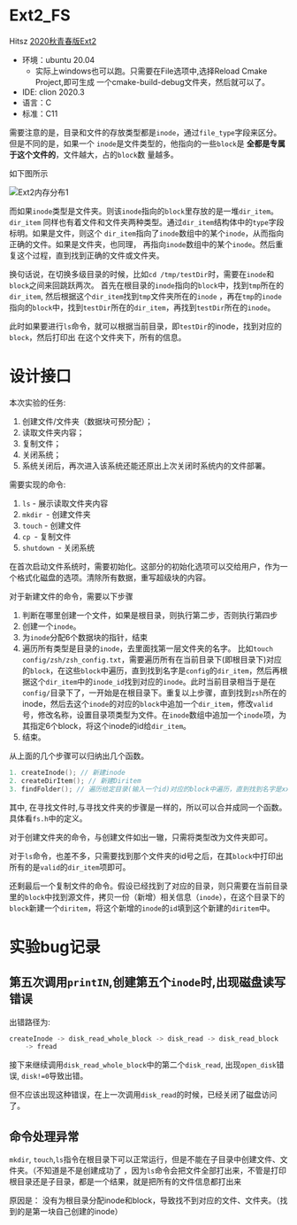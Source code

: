 # Ext2_FS
Hitsz [2020秋青春版Ext2](https://hitsz-lab.gitee.io/os_lab/lab5/part1/)

- 环境：ubuntu 20.04
    - 实际上windows也可以跑。只需要在File选项中,选择Reload Cmake Project,即可生成
    一个cmake-build-debug文件夹，然后就可以了。
- IDE: clion 2020.3
- 语言：C
- 标准：C11

需要注意的是，目录和文件的存放类型都是`inode`，通过`file_type`字段来区分。但是不同的是，如果一个
`inode`是文件类型的，他指向的一些`block`是 **全都是专属于这个文件的**，文件越大，占的`block`数
量越多。

如下图所示

![Ext2内存分布1](https://hitsz-lab.gitee.io/os_lab/lab5/part2.assets/file.svg)

而如果`inode`类型是文件夹。则该`inode`指向的`block`里存放的是一堆`dir_item`。`dir_item`
同样也有着文件和文件夹两种类型。通过`dir_item`结构体中的`type`字段标明。如果是文件，则这个
`dir_item`指向了`inode`数组中的某个`inode`，从而指向正确的文件。如果是文件夹，也同理，
再指向`inode`数组中的某个`inode`。然后重复这个过程，直到找到正确的文件或文件夹。

换句话说，在切换多级目录的时候，比如`cd /tmp/testDir`时，需要在`inode`和`block`之间来回跳跃两次。
首先在根目录的`inode`指向的`block`中，找到`tmp`所在的`dir_item`, 然后根据这个`dir_item`找到`tmp`文件夹所在的`inode`
，再在`tmp`的`inode`指向的`block`中，找到`testDir`所在的`dir_item`，再找到`testDir`所在的`inode`。

此时如果要进行`ls`命令，就可以根据当前目录，即`testDir`的inode，找到对应的`block`，然后打印出
在这个文件夹下，所有的信息。


# 设计接口

本次实验的任务:

1. 创建文件/文件夹（数据块可预分配）；
2. 读取文件夹内容；
3. 复制文件；
4. 关闭系统；
5. 系统关闭后，再次进入该系统还能还原出上次关闭时系统内的文件部署。

需要实现的命令:

1. `ls` - 展示读取文件夹内容
2. `mkdir `- 创建文件夹
3. `touch` - 创建文件
4. `cp `- 复制文件
5. `shutdown `- 关闭系统



在首次启动文件系统时，需要初始化。这部分的初始化选项可以交给用户，作为一个格式化磁盘的选项。清除所有数据，重写超级块的内容。

对于新建文件的命令，需要以下步骤

1. 判断在哪里创建一个文件，如果是根目录，则执行第二步，否则执行第四步
2. 创建一个`inode`。
3. 为`inode`分配6个数据块的指针，结束
4. 遍历所有类型是目录的`inode`，去里面找第一层文件夹的名字。
   比如`touch config/zsh/zsh_config.txt`，需要遍历所有在当前目录下(即根目录下)对应的`block`，在这些`block`中遍历，直到找到名字是`config`的`dir_item`，然后再根据这个`dir_item`中的`inode_id`找到对应的`inode`。此时当前目录相当于是在`config/`目录下了，一开始是在根目录下。重复以上步骤，直到找到`zsh`所在的inode，然后去这个`inode`的对应的`block`中追加一个`dir_item`，修改`valid`号，修改名称，设置目录项类型为文件。在`inode`数组中追加一个`inode`项，为其指定6个block，将这个inode的id给`dir_item`。
5. 结束。

从上面的几个步骤可以归纳出几个函数。

```C
1. createInode(); // 新建inode
2. createDirItem(); // 新建Diritem
3. findFolder(); // 遍历给定目录(输入一个id)对应的block中遍历，直到找到名字是xxx的dir_item, 返回inodeid
```

其中, 在寻找文件时,与寻找文件夹的步骤是一样的，所以可以合并成同一个函数。具体看`fs.h`中的定义。



对于创建文件夹的命令，与创建文件如出一辙，只需将类型改为文件夹即可。

对于`ls`命令，也差不多，只需要找到那个文件夹的id号之后，在其`block`中打印出所有的是`valid`的`dir_item`项即可。

还剩最后一个复制文件的命令。假设已经找到了对应的目录，则只需要在当前目录里的`block`中找到源文件，拷贝一份（新增）相关信息（`inode`），在这个目录下的`block`新建一个`diritem`，将这个新增的`inode`的`id`填到这个新建的`diritem`中。







# 实验bug记录

## 第五次调用`printIN`,创建第五个`inode`时,出现磁盘读写错误

出错路径为:

```c++
createInode -> disk_read_whole_block -> disk_read -> disk_read_block
    -> fread
```

接下来继续调用`disk_read_whole_block`中的第二个`disk_read`, 出现`open_disk`错误, `disk!=0`导致出错。

但不应该出现这种错误，在上一次调用`disk_read`的时候，已经关闭了磁盘访问了。


## 命令处理异常
`mkdir`, `touch`,`ls`指令在根目录下可以正常运行，但是不能在子目录中创建文件、文件夹。（不知道是不是创建成功了
，因为`ls`命令会把文件全部打出来，不管是打印根目录还是子目录，都是一个结果，就是把所有的文件信息都打出来

原因是： 没有为根目录分配inode和block，导致找不到对应的文件、文件夹。（找到的是第一块自己创建的inode）